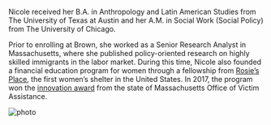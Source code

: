 Nicole received her B.A. in Anthropology and Latin American Studies from The University of Texas at Austin and her A.M. in Social Work (Social Policy) from The University of Chicago. 

Prior to enrolling at Brown, she worked as a Senior Research Analyst in Massachusetts, where she published policy-oriented research on highly skilled immigrants in the labor market. During this time, Nicole also founded a financial education program for women through a fellowship from [Rosie’s Place](https://www.rosiesplace.org), the first women’s shelter in the United States. In 2017, the program won the [innovation award](https://www.elizabethfreemancenter.org/learn-more/moneyschool/) from the state of Massachusetts Office of Victim Assistance.

![photo](2017-Innovation-Award-e1494368015735.jpg) <!-- .element style="height: 100px" -->



